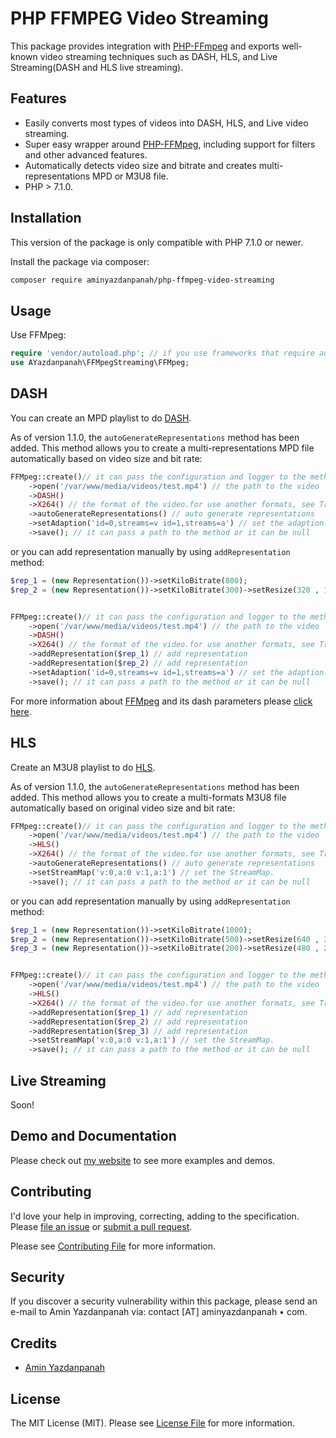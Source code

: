 # PHP FFMPEG Video Streaming

This package provides integration with [PHP-FFmpeg](https://github.com/PHP-FFMpeg/PHP-FFMpeg) and exports well-known video streaming techniques such as DASH, HLS, and Live Streaming(DASH and HLS live streaming).

## Features
* Easily converts most types of videos into DASH, HLS, and Live video streaming.
* Super easy wrapper around [PHP-FFMpeg](https://github.com/PHP-FFMpeg/PHP-FFMpeg), including support for filters and other advanced features.
* Automatically detects video size and bitrate and creates multi-representations MPD or M3U8 file.
* PHP > 7.1.0.

## Installation

This version of the package is only compatible with PHP 7.1.0 or newer.

Install the package via composer:

``` bash
composer require aminyazdanpanah/php-ffmpeg-video-streaming
```

## Usage

Use FFMpeg:

``` php
require 'vendor/autoload.php'; // if you use frameworks that require autoload, it does not need to require it
use AYazdanpanah\FFMpegStreaming\FFMpeg;
```

## DASH
You can create an MPD playlist to do [DASH](https://en.wikipedia.org/wiki/Dynamic_Adaptive_Streaming_over_HTTP).

As of version 1.1.0, the ```autoGenerateRepresentations``` method has been added. This method allows you to create a multi-representations MPD file automatically based on video size and bit rate:

``` php
FFMpeg::create()// it can pass the configuration and logger to the method  or it can be null
    ->open('/var/www/media/videos/test.mp4') // the path to the video
    ->DASH()
    ->X264() // the format of the video.for use another formats, see Traits\Formats
    ->autoGenerateRepresentations() // auto generate representations
    ->setAdaption('id=0,streams=v id=1,streams=a') // set the adaption.
    ->save(); // it can pass a path to the method or it can be null
```

or you can add representation manually by using  ```addRepresentation``` method:

``` php
$rep_1 = (new Representation())->setKiloBitrate(800);
$rep_2 = (new Representation())->setKiloBitrate(300)->setResize(320 , 170);


FFMpeg::create()// it can pass the configuration and logger to the method or it can be null
    ->open('/var/www/media/videos/test.mp4') // the path to the video
    ->DASH()
    ->X264() // the format of the video.for use another formats, see Traits\Formats
    ->addRepresentation($rep_1) // add representation
    ->addRepresentation($rep_2) // add representation
    ->setAdaption('id=0,streams=v id=1,streams=a') // set the adaption.
    ->save(); // it can pass a path to the method or it can be null

```

For more information about [FFMpeg](https://ffmpeg.org/) and its dash parameters please [click here](https://ffmpeg.org/ffmpeg-formats.html#dash-2).
## HLS

Create an M3U8 playlist to do [HLS](https://en.wikipedia.org/wiki/HTTP_Live_Streaming).

As of version 1.1.0, the ```autoGenerateRepresentations``` method has been added. This method allows you to create a multi-formats M3U8 file automatically based on original video size and bit rate:

``` php
FFMpeg::create()// it can pass the configuration and logger to the method or it can be null
    ->open('/var/www/media/videos/test.mp4') // the path to the video
    ->HLS()
    ->X264() // the format of the video.for use another formats, see Traits\Formats
    ->autoGenerateRepresentations() // auto generate representations
    ->setStreamMap('v:0,a:0 v:1,a:1') // set the StreamMap.
    ->save(); // it can pass a path to the method or it can be null
```

or you can add representation manually by using  ```addRepresentation``` method:

``` php
$rep_1 = (new Representation())->setKiloBitrate(1000);
$rep_2 = (new Representation())->setKiloBitrate(500)->setResize(640 , 360);
$rep_3 = (new Representation())->setKiloBitrate(200)->setResize(480 , 240);


FFMpeg::create()// it can pass the configuration and logger to the method or it can be null
    ->open('/var/www/media/videos/test.mp4') // the path to the video
    ->HLS()
    ->X264() // the format of the video.for use another formats, see Traits\Formats
    ->addRepresentation($rep_1) // add representation
    ->addRepresentation($rep_2) // add representation
    ->addRepresentation($rep_3) // add representation
    ->setStreamMap('v:0,a:0 v:1,a:1') // set the StreamMap.
    ->save(); // it can pass a path to the method or it can be null
```

## Live Streaming

Soon!

## Demo and Documentation

Please check out [my website](http://video.aminyazdanpanah.com/?tk=github) to see more examples and demos.

## Contributing

I'd love your help in improving, correcting, adding to the specification.
Please [file an issue](https://github.com/aminyazdanpanah/PHP-FFmpeg-video-streaming/issues)
or [submit a pull request](https://github.com/aminyazdanpanah/PHP-FFmpeg-video-streaming/pulls).

Please see [Contributing File](https://github.com/aminyazdanpanah/PHP-FFmpeg-video-streaming/blob/master/CONTRIBUTING.md) for more information.

## Security

If you discover a security vulnerability within this package, please send an e-mail to Amin Yazdanpanah via:
contact [AT] aminyazdanpanah • com.
## Credits

- [Amin Yazdanpanah](http://www.aminyazdanpanah.com/?u=github.com/aminyazdanpanah/PHP-FFmpeg-video-streaming)

## License

The MIT License (MIT). Please see [License File](https://github.com/aminyazdanpanah/PHP-FFmpeg-video-streaming/blob/master/LICENSE) for more information.
